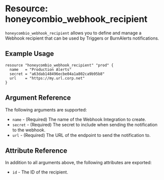 # Resource: honeycombio_webhook_recipient

`honeycombio_webhook_recipient` allows you to define and manage a Webhook recipient that can be used by Triggers or BurnAlerts notifications.

## Example Usage

```hcl
resource "honeycombio_webhook_recipient" "prod" {
  name   = "Production Alerts"
  secret = "a63dab148496ecbe04a1a802ca9b95b8"
  url    = "https://my.url.corp.net"
}
```

## Argument Reference

The following arguments are supported:

* `name` - (Required) The name of the Webhook Integration to create.
* `secret` - (Required) The secret to include when sending the notification to the webhook.
* `url` - (Required) The URL of the endpoint to send the notification to.

## Attribute Reference

In addition to all arguments above, the following attributes are exported:

* `id` - The ID of the recipient.
